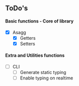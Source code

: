 ## ToDo's

#### Basic functions - Core of library
-   [x] Asagg
    *   [x] Getters
    *   [x] Setters

#### Extra and Utilities functions
-   [ ] CLI
    *   [ ] Generate static typing
    *   [ ] Enable typing on realtime
